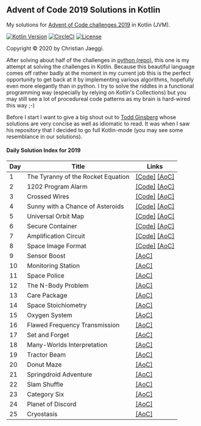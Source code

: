 ## Advent of Code 2019 Solutions in Kotlin
My solutions for [Advent of Code challenges 2019](https://adventofcode.com/) in Kotlin (JVM).

[![Kotlin Version](https://img.shields.io/badge/kotlin-1.3.61-blue.svg)](http://kotlinlang.org/)
[![CircleCI](https://circleci.com/gh/chjaeggi/aoc-2019-kotlin.svg?style=svg)](https://circleci.com/gh/chjaeggi/aoc-2019-kotlin)
[![License](https://img.shields.io/badge/License-Apache%202.0-red.svg)](https://opensource.org/licenses/Apache-2.0)

Copyright © 2020 by Christian Jaeggi.

After solving about half of the challenges in [python (repo)](https://github.com/chjaeggi/aoc-2019-python), this one is my attempt at solving the challenges in Kotlin.
Because this beautiful language comes off rather badly at the moment in my current job this is the perfect opportunity to get back at it by implementing various algorithms, hopefully even more elegantly than in python.
I try to solve the riddles in a functional programming way (especially by relying on Kotlin's Collections) but you may still see a lot of procedureal code patterns as my brain is hard-wired this way ;-)

Before I start I want to give a big shout out to [Todd Ginsberg](https://github.com/tginsberg/advent-2019-kotlin) whose solutions are very concise as well as idiomatic to read.
It was when I saw his repository that I decided to go full Kotlin-mode (you may see some resemblance in our solutions).

#### Daily Solution Index for 2019
|   Day   | Title                                         |  Links                                       |
| --------|-----------------------------------------------|--------------------------------------------- |
|    1    | The Tyranny of the Rocket Equation            | [\[Code\]](https://github.com/chjaeggi/aoc-2019-kotlin/blob/master/src/main/kotlin/advent/Day1.kt) [\[AoC\]](http://adventofcode.com/2019/day/1) |
|    2    | 1202 Program Alarm                            | [\[Code\]](https://github.com/chjaeggi/aoc-2019-kotlin/blob/master/src/main/kotlin/advent/Day2.kt) [\[AoC\]](http://adventofcode.com/2019/day/2) |
|    3    | Crossed Wires                                 | [\[Code\]](https://github.com/chjaeggi/aoc-2019-kotlin/blob/master/src/main/kotlin/advent/Day3.kt) [\[AoC\]](http://adventofcode.com/2019/day/3) |
|    4    | Sunny with a Chance of Asteroids              | [\[Code\]](https://github.com/chjaeggi/aoc-2019-kotlin/blob/master/src/main/kotlin/advent/Day4.kt) [\[AoC\]](http://adventofcode.com/2019/day/5) |
|    5    | Universal Orbit Map                           | [\[Code\]](https://github.com/chjaeggi/aoc-2019-kotlin/blob/master/src/main/kotlin/advent/Day5.kt) [\[AoC\]](http://adventofcode.com/2019/day/6) |
|    6    | Secure Container                              | [\[Code\]](https://github.com/chjaeggi/aoc-2019-kotlin/blob/master/src/main/kotlin/advent/Day6.kt) [\[AoC\]](http://adventofcode.com/2019/day/4) |
|    7    | Amplification Circuit                         | [\[Code\]](https://github.com/chjaeggi/aoc-2019-kotlin/blob/master/src/main/kotlin/advent/Day7.kt) [\[AoC\]](http://adventofcode.com/2019/day/7) |
|    8    | Space Image Format                            | [\[Code\]](https://github.com/chjaeggi/aoc-2019-kotlin/blob/master/src/main/kotlin/advent/Day8.kt) [\[AoC\]](http://adventofcode.com/2019/day/8) |
|    9    | Sensor Boost                                  | [\[AoC\]](http://adventofcode.com/2019/day/9) |
|    10   | Monitoring Station                            | [\[AoC\]](http://adventofcode.com/2019/day/10) |
|    11   | Space Police                                  | [\[AoC\]](http://adventofcode.com/2019/day/11) |
|    12   | The N-Body Problem                            | [\[AoC\]](http://adventofcode.com/2019/day/12) |
|    13   | Care Package                                  | [\[AoC\]](http://adventofcode.com/2019/day/13) |
|    14   | Space Stoichiometry                           | [\[AoC\]](http://adventofcode.com/2019/day/14) |
|    15   | Oxygen System                                 | [\[AoC\]](http://adventofcode.com/2019/day/15) |
|    16   | Flawed Frequency Transmission                 | [\[AoC\]](http://adventofcode.com/2019/day/16) |
|    17   | Set and Forget                                | [\[AoC\]](http://adventofcode.com/2019/day/17) |
|    18   | Many-Worlds Interpretation                    | [\[AoC\]](http://adventofcode.com/2019/day/18) |
|    19   | Tractor Beam                                  | [\[AoC\]](http://adventofcode.com/2019/day/19) |
|    20   | Donut Maze                                    | [\[AoC\]](http://adventofcode.com/2019/day/20) |
|    21   | Springdroid Adventure                         | [\[AoC\]](http://adventofcode.com/2019/day/21) |
|    22   | Slam Shuffle                                  | [\[AoC\]](http://adventofcode.com/2019/day/22) |
|    23   | Category Six                                  | [\[AoC\]](http://adventofcode.com/2019/day/23) |
|    24   | Planet of Discord                             | [\[AoC\]](http://adventofcode.com/2019/day/24) |
|    25   | Cryostasis                                    | [\[AoC\]](http://adventofcode.com/2019/day/25) |
